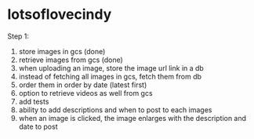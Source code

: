 # lotsoflovecindy

Step 1: 
1. store images in gcs (done)
2. retrieve images from gcs (done)
3. when uploading an image, store the image url link in a db 
4. instead of fetching all images in gcs, fetch them from db
5. order them in order by date (latest first)
6. option to retrieve videos as well from gcs 
7. add tests 
8. ability to add descriptions and when to post to each images 
9. when an image is clicked, the image enlarges with the description and date to post 
